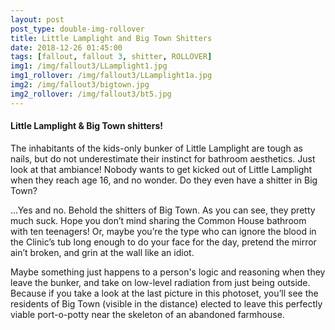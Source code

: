 ```yaml
---
layout: post
post_type: double-img-rollover
title: Little Lamplight and Big Town Shitters
date: 2018-12-26 01:45:00
tags: [fallout, fallout 3, shitter, ROLLOVER]
img1: /img/fallout3/LLamplight1.jpg
img1_rollover: /img/fallout3/LLamplight1a.jpg
img2: /img/fallout3/bigtown.jpg
img2_rollover: /img/fallout3/bt5.jpg
---
```

#### Little Lamplight & Big Town shitters!

The inhabitants of the kids-only bunker of Little Lamplight are tough as nails, but do not underestimate their instinct for bathroom aesthetics. Just look at that ambiance! Nobody wants to get kicked out of Little Lamplight when they reach age 16, and no wonder. Do they even have a shitter in Big Town?

...Yes and no. Behold the shitters of Big Town. As you can see, they pretty much suck. Hope you don’t mind sharing the Common House bathroom with ten teenagers! Or, maybe you’re the type who can ignore the blood in the Clinic’s tub long enough to do your face for the day, pretend the mirror ain’t broken, and grin at the wall like an idiot.

Maybe something just happens to a person's logic and reasoning when they leave the bunker, and take on low-level radiation from just being outside. Because if you take a look at the last picture in this photoset, you’ll see the residents of Big Town (visible in the distance) elected to leave this perfectly viable port-o-potty near the skeleton of an abandoned farmhouse.
